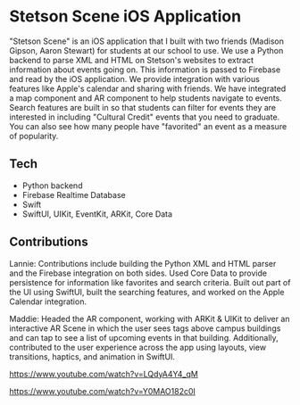 # Stetson Scene iOS Application

"Stetson Scene" is an iOS application that I built with two friends (Madison Gipson, Aaron Stewart) for students at our school to use.  We use a Python backend to parse XML and HTML on Stetson's websites to extract information about events going on.  This information is passed to Firebase and read by the iOS application.  We provide integration with various features like Apple's calendar and sharing with friends.  We have integrated a map component and AR component to help students navigate to events.  Search features are built in so that students can filter for events they are interested in including "Cultural Credit" events that you need to graduate.  You can also see how many people have "favorited" an event as a measure of popularity.

## Tech
 - Python backend
 - Firebase Realtime Database
 - Swift
 - SwiftUI, UIKit, EventKit, ARKit, Core Data

## Contributions

Lannie: Contributions include building the Python XML and HTML parser and the Firebase integration on both sides.  Used Core Data to provide persistence for information like favorites and search criteria.  Built out part of the UI using SwiftUI, built the searching features, and worked on the Apple Calendar integration.

Maddie: Headed the AR component, working with ARKit & UIKit to deliver an interactive AR Scene in which the user sees tags above campus buildings and can tap to see a list of upcoming events in that building. Additionally, contributed to the user experience across the app using layouts, view transitions, haptics, and animation in SwiftUI.

https://www.youtube.com/watch?v=LQdyA4Y4_qM

https://www.youtube.com/watch?v=Y0MAO182c0I
